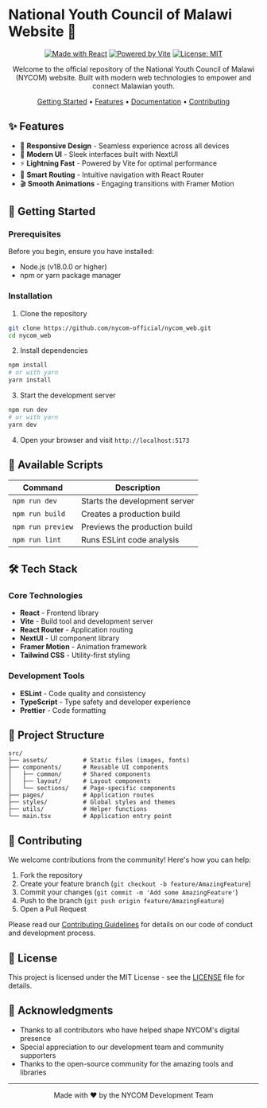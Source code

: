 # National Youth Council of Malawi Website 🌟

<div align="center">

[![Made with React](https://img.shields.io/badge/Made%20with-React-61DAFB.svg)](https://reactjs.org/)
[![Powered by Vite](https://img.shields.io/badge/Powered%20by-Vite-646CFF.svg)](https://vitejs.dev/)
[![License: MIT](https://img.shields.io/badge/License-MIT-yellow.svg)](https://opensource.org/licenses/MIT)

Welcome to the official repository of the National Youth Council of Malawi (NYCOM) website. Built with modern web technologies to empower and connect Malawian youth.

[Getting Started](#getting-started) •
[Features](#features) •
[Documentation](#documentation) •
[Contributing](#contributing)

</div>

## ✨ Features

- 📱 **Responsive Design** - Seamless experience across all devices
- 🎨 **Modern UI** - Sleek interfaces built with NextUI
- ⚡ **Lightning Fast** - Powered by Vite for optimal performance
- 🧭 **Smart Routing** - Intuitive navigation with React Router
- 🎬 **Smooth Animations** - Engaging transitions with Framer Motion

## 🚀 Getting Started

### Prerequisites

Before you begin, ensure you have installed:
- Node.js (v18.0.0 or higher)
- npm or yarn package manager

### Installation

1. Clone the repository
```bash
git clone https://github.com/nycom-official/nycom_web.git
cd nycom_web
```

2. Install dependencies
```bash
npm install
# or with yarn
yarn install
```

3. Start the development server
```bash
npm run dev
# or with yarn
yarn dev
```

4. Open your browser and visit `http://localhost:5173`

## 📜 Available Scripts

| Command | Description |
|---------|-------------|
| `npm run dev` | Starts the development server |
| `npm run build` | Creates a production build |
| `npm run preview` | Previews the production build |
| `npm run lint` | Runs ESLint code analysis |

## 🛠️ Tech Stack

### Core Technologies
- **React** - Frontend library
- **Vite** - Build tool and development server
- **React Router** - Application routing
- **NextUI** - UI component library
- **Framer Motion** - Animation framework
- **Tailwind CSS** - Utility-first styling

### Development Tools
- **ESLint** - Code quality and consistency
- **TypeScript** - Type safety and developer experience
- **Prettier** - Code formatting

## 📁 Project Structure

```
src/
├── assets/          # Static files (images, fonts)
├── components/      # Reusable UI components
│   ├── common/      # Shared components
│   ├── layout/      # Layout components
│   └── sections/    # Page-specific components
├── pages/           # Application routes
├── styles/          # Global styles and themes
├── utils/           # Helper functions
└── main.tsx         # Application entry point
```

## 🤝 Contributing

We welcome contributions from the community! Here's how you can help:

1. Fork the repository
2. Create your feature branch (`git checkout -b feature/AmazingFeature`)
3. Commit your changes (`git commit -m 'Add some AmazingFeature'`)
4. Push to the branch (`git push origin feature/AmazingFeature`)
5. Open a Pull Request

Please read our [Contributing Guidelines](CONTRIBUTING.md) for details on our code of conduct and development process.

## 📄 License

This project is licensed under the MIT License - see the [LICENSE](LICENSE) file for details.

## 🙏 Acknowledgments

- Thanks to all contributors who have helped shape NYCOM's digital presence
- Special appreciation to our development team and community supporters
- Thanks to the open-source community for the amazing tools and libraries

---

<div align="center">
Made with ❤️ by the NYCOM Development Team
</div>
